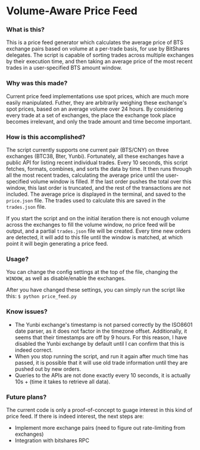 # Volume-Aware Price Feed


### What is this?

This is a price feed generator which calculates the average price of BTS exchange pairs based on volume at a per-trade basis, for use by BitShares delegates. The script is capable of sorting trades across multiple exchanges by their execution time, and then taking an average price of the most recent trades in a user-specified BTS amount window.


### Why was this made?

Current price feed implementations use spot prices, which are much more easily manipulated. Futher, they are arbitrarily weighing these exchange's spot prices, based on an average volume over 24 hours. By considering every trade at a set of exchanges, the place the exchange took place becomes irrelevant, and only the trade amount and time become important.


### How is this accomplished?

The script currently supports one current pair (BTS/CNY) on three exchanges (BTC38, Bter, Yunbi). Fortunately, all these exchanges have a public API for listing recent individual trades. Every 10 seconds, this script fetches, formats, combines, and sorts the data by time. It then runs through all the most recent trades, calculating the average price until the user-specified volume window is filled. If the last order pushes the total over this window, this last order is truncated, and the rest of the transactions are not included. The average price is displayed in the terminal, and saved to the `price.json` file. The trades used to calculate this are saved in the `trades.json` file.

If you start the script and on the initial iteration there is not enough volume across the exchanges to fill the volume window, no price feed will be output, and a partial `trades.json` file will be created. Every time new orders are detected, it will add to this file until the window is matched, at which point it will begin generating a price feed.

### Usage?

You can change the config settings at the top of the file, changing the `WINDOW`, as well as disable/enable the exchanges.

After you have changed these settings, you can simply run the script like this:
`$ python price_feed.py`

### Know issues?

* The Yunbi exchange's timestamp is not parsed correctly by the ISO8601 date parser, as it does not factor in the timezone offset. Additionally, it seems that their timestamps are off by 9 hours. For this reason, I have disabled the Yunbi exchange by default until I can confirm that this is indeed correct.
* When you stop running the script, and run it again after much time has passed, it is possible that it will use old trade information until they are pushed out by new orders.
* Queries to the APIs are not done exactly every 10 seconds, it is actually 10s + (time it takes to retrieve all data).


### Future plans?

The current code is only a proof-of-concept to guage interest in this kind of price feed. If there is indeed interest, the next steps are:

* Implement more exchange pairs (need to figure out rate-limiting from exchanges)
* Integration with bitshares RPC